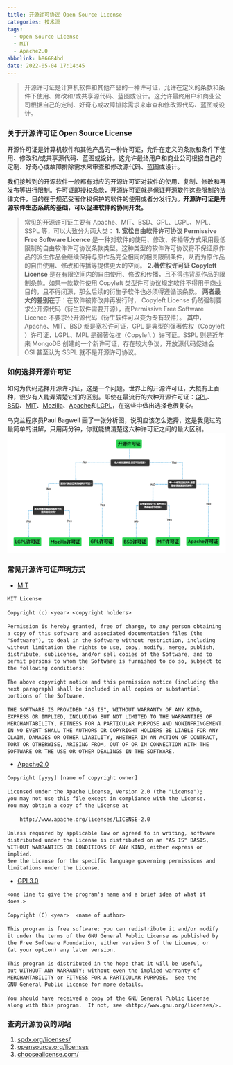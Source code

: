 ```yaml
---
title: 开源许可协议 Open Source License
categories: 技术流
tags:
  - Open Source License
  - MIT
  - Apache2.0
abbrlink: b86684bd
date: 2022-05-04 17:14:45
---
```


>开源许可证是计算机软件和其他产品的一种许可证，允许在定义的条款和条件下使用、修改和/或共享源代码、蓝图或设计。这允许最终用户和商业公司根据自己的定制、好奇心或故障排除需求来审查和修改源代码、蓝图或设计。

<!-- more -->

### 关于开源许可证 Open Source License

开源许可证是计算机软件和其他产品的一种许可证，允许在定义的条款和条件下使用、修改和/或共享源代码、蓝图或设计。这允许最终用户和商业公司根据自己的定制、好奇心或故障排除需求来审查和修改源代码、蓝图或设计。

我们接触到的开源软件一般都有对应的开源许可证对软件的使用、复制、修改和再发布等进行限制。许可证即授权条款，开源许可证就是保证开源软件这些限制的法律文件，目的在于规范受著作权保护的软件的使用或者分发行为。**开源许可证是开源软件生态系统的基础，可以促进软件的协同开发。**

>常见的开源许可证主要有 Apache、MIT、BSD、GPL、LGPL、MPL、SSPL 等，可以大致分为两大类：
>**1. 宽松自由软件许可协议 Permissive Free Software Licence**
>是一种对软件的使用、修改、传播等方式采用最低限制的自由软件许可协议条款类型。这种类型的软件许可协议将不保证原作品的派生作品会继续保持与原作品完全相同的相关限制条件，从而为原作品的自由使用、修改和传播等提供更大的空间。
>**2.著佐权许可证 Copyleft License**
>是在有限空间内的自由使用、修改和传播，且不得违背原作品的限制条款。如果一款软件使用 Copyleft 类型许可协议规定软件不得用于商业目的，且不得闭源，那么后续的衍生子软件也必须得遵循该条款。
>**两者最大的差别在于**：在软件被修改并再发行时， Copyleft License 仍然强制要求公开源代码（衍生软件需要开源），而Permissive Free Software Licence 不要求公开源代码（衍生软件可以变为专有软件）。
>**其中**，Apache、MIT、BSD 都是宽松许可证，GPL 是典型的强著佐权（Copyleft ）许可证，LGPL、MPL 是弱著佐权（Copyleft ）许可证。SSPL 则是近年来 MongoDB 创建的一个新许可证，存在较大争议，开放源代码促进会 OSI 甚至认为 SSPL 就不是开源许可协议。


### 如何选择开源许可证
如何为代码选择开源许可证，这是一个问题。世界上的开源许可证，大概有上百种，很少有人能弄清楚它们的区别。即使在最流行的六种开源许可证：[GPL](https://en.wikipedia.org/wiki/GNU_General_Public_License)、[BSD](https://en.wikipedia.org/wiki/BSD_licenses)、[MIT](https://en.wikipedia.org/wiki/MIT_License)、[Mozilla](https://www.mozilla.org/MPL/)、[Apache](https://www.apache.org/licenses/LICENSE-2.0)和[LGPL](https://en.wikipedia.org/wiki/GNU_Lesser_General_Public_License)，在这些中做出选择也很复杂。

乌克兰程序员Paul Bagwell 画了一张分析图，说明应该怎么选择，这是我见过的最简单的讲解，只用两分钟，你就能搞清楚这六种许可证之间的最大区别。
![开源许可证](/images/assets/licenses.png)


### 常见开源许可证声明方式

- [MIT](https://opensource.org/licenses/MIT)

```
MIT License

Copyright (c) <year> <copyright holders>

Permission is hereby granted, free of charge, to any person obtaining a copy of this software and associated documentation files (the "Software"), to deal in the Software without restriction, including without limitation the rights to use, copy, modify, merge, publish, distribute, sublicense, and/or sell copies of the Software, and to permit persons to whom the Software is furnished to do so, subject to the following conditions:

The above copyright notice and this permission notice (including the next paragraph) shall be included in all copies or substantial portions of the Software.

THE SOFTWARE IS PROVIDED "AS IS", WITHOUT WARRANTY OF ANY KIND, EXPRESS OR IMPLIED, INCLUDING BUT NOT LIMITED TO THE WARRANTIES OF MERCHANTABILITY, FITNESS FOR A PARTICULAR PURPOSE AND NONINFRINGEMENT. IN NO EVENT SHALL THE AUTHORS OR COPYRIGHT HOLDERS BE LIABLE FOR ANY CLAIM, DAMAGES OR OTHER LIABILITY, WHETHER IN AN ACTION OF CONTRACT, TORT OR OTHERWISE, ARISING FROM, OUT OF OR IN CONNECTION WITH THE SOFTWARE OR THE USE OR OTHER DEALINGS IN THE SOFTWARE.
```

- [Apache2.0](https://www.apache.org/licenses/LICENSE-2.0)

```
Copyright [yyyy] [name of copyright owner]

Licensed under the Apache License, Version 2.0 (the "License");
you may not use this file except in compliance with the License.
You may obtain a copy of the License at

    http://www.apache.org/licenses/LICENSE-2.0

Unless required by applicable law or agreed to in writing, software
distributed under the License is distributed on an "AS IS" BASIS,
WITHOUT WARRANTIES OR CONDITIONS OF ANY KIND, either express or implied.
See the License for the specific language governing permissions and
limitations under the License.
```

- [GPL3.0](https://www.gnu.org/licenses/gpl-3.0.html)

```
<one line to give the program's name and a brief idea of what it does.>

Copyright (C) <year>  <name of author>

This program is free software: you can redistribute it and/or modify
it under the terms of the GNU General Public License as published by
the Free Software Foundation, either version 3 of the License, or
(at your option) any later version.

This program is distributed in the hope that it will be useful,
but WITHOUT ANY WARRANTY; without even the implied warranty of
MERCHANTABILITY or FITNESS FOR A PARTICULAR PURPOSE.  See the
GNU General Public License for more details.

You should have received a copy of the GNU General Public License
along with this program.  If not, see <http://www.gnu.org/licenses/>.
```

### 查询开源协议的网站

1. [spdx.org/licenses/](https://spdx.org/licenses/)
2. [opensource.org/licenses](https://opensource.org/licenses)
3. [choosealicense.com/](https://choosealicense.com/)


